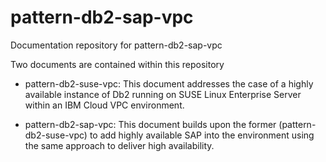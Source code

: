 # pattern-db2-sap-vpc
Documentation repository for pattern-db2-sap-vpc

Two documents are contained within this repository

- pattern-db2-suse-vpc:  This document addresses the case of a highly available instance of Db2 running on SUSE Linux Enterprise Server within an IBM Cloud VPC environment.

- pattern-db2-sap-vpc:  This document builds upon the former (pattern-db2-suse-vpc) to add highly available SAP into the environment using the same approach to deliver high availability.
